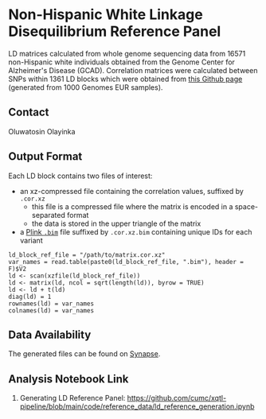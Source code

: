 # Non-Hispanic White Linkage Disequilibrium Reference Panel
LD matrices calculated from whole genome sequencing data from 16571 non-Hispanic white individuals obtained from the Genome Center for Alzheimer's Disease (GCAD). Correlation matrices were calculated between SNPs within 1361 LD blocks which were obtained from [this Github page](https://github.com/jmacdon/LDblocks_GRCh38/) (generated from 1000 Genomes EUR samples).

## Contact
Oluwatosin Olayinka

## Output Format
Each LD block contains two files of interest:
- an xz-compressed file containing the correlation values, suffixed by `.cor.xz`
    - this file is a compressed file where the matrix is encoded in a space-separated format 
    - the data is stored in the upper triangle of the matrix
- a [Plink `.bim`](https://www.cog-genomics.org/plink/1.9/formats#bim) file suffixed by `.cor.xz.bim` containing unique IDs for each variant

```{r}
ld_block_ref_file = "/path/to/matrix.cor.xz"
var_names = read.table(paste0(ld_block_ref_file, ".bim"), header = F)$V2
ld <- scan(xzfile(ld_block_ref_file))
ld <- matrix(ld, ncol = sqrt(length(ld)), byrow = TRUE)
ld <- ld + t(ld)
diag(ld) = 1
rownames(ld) = var_names
colnames(ld) = var_names
```

## Data Availability
The generated files can be found on [Synapse](https://www.synapse.org/#!Synapse:syn53171227).

## Analysis Notebook Link
1. Generating LD Reference Panel: https://github.com/cumc/xqtl-pipeline/blob/main/code/reference_data/ld_reference_generation.ipynb
